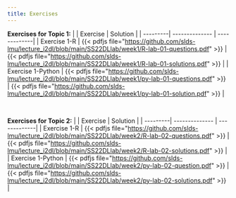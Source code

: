 ```yaml
---
title: Exercises
---
```


__Exercises for Topic 1:__
|          |    Exercise    |     Solution |
| ---------| -------------- | -------------|
| Exercise 1-R | {{< pdfjs file="https://github.com/slds-lmu/lecture_i2dl/blob/main/SS22DLlab/week1/R-lab-01-questions.pdf" >}} | {{< pdfjs file="https://github.com/slds-lmu/lecture_i2dl/blob/main/SS22DLlab/week1/R-lab-01-solutions.pdf" >}} |
| Exercise 1-Python | {{< pdfjs file="https://github.com/slds-lmu/lecture_i2dl/blob/main/SS22DLlab/week1/py-lab-01-questions.pdf" >}} | {{< pdfjs file="https://github.com/slds-lmu/lecture_i2dl/blob/main/SS22DLlab/week1/py-lab-01-solution.pdf" >}} |

<br>

__Exercises for Topic 2:__
|          |    Exercise    |     Solution |
| ---------| -------------- | -------------|
| Exercise 1-R | {{< pdfjs file="https://github.com/slds-lmu/lecture_i2dl/blob/main/SS22DLlab/week2/R-lab-02-questions.pdf" >}} | {{< pdfjs file="https://github.com/slds-lmu/lecture_i2dl/blob/main/SS22DLlab/week2/R-lab-02-solutions.pdf" >}} |
| Exercise 1-Python | {{< pdfjs file="https://github.com/slds-lmu/lecture_i2dl/blob/main/SS22DLlab/week2/py-lab-02-question.pdf" >}} | {{< pdfjs file="https://github.com/slds-lmu/lecture_i2dl/blob/main/SS22DLlab/week2/py-lab-02-solutions.pdf" >}} |

<br>